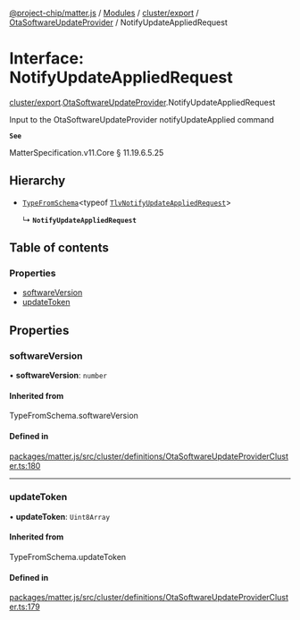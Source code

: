 [@project-chip/matter.js](../README.md) / [Modules](../modules.md) / [cluster/export](../modules/cluster_export.md) / [OtaSoftwareUpdateProvider](../modules/cluster_export.OtaSoftwareUpdateProvider.md) / NotifyUpdateAppliedRequest

# Interface: NotifyUpdateAppliedRequest

[cluster/export](../modules/cluster_export.md).[OtaSoftwareUpdateProvider](../modules/cluster_export.OtaSoftwareUpdateProvider.md).NotifyUpdateAppliedRequest

Input to the OtaSoftwareUpdateProvider notifyUpdateApplied command

**`See`**

MatterSpecification.v11.Core § 11.19.6.5.25

## Hierarchy

- [`TypeFromSchema`](../modules/tlv_export.md#typefromschema)\<typeof [`TlvNotifyUpdateAppliedRequest`](../modules/cluster_export.OtaSoftwareUpdateProvider.md#tlvnotifyupdateappliedrequest)\>

  ↳ **`NotifyUpdateAppliedRequest`**

## Table of contents

### Properties

- [softwareVersion](cluster_export.OtaSoftwareUpdateProvider.NotifyUpdateAppliedRequest.md#softwareversion)
- [updateToken](cluster_export.OtaSoftwareUpdateProvider.NotifyUpdateAppliedRequest.md#updatetoken)

## Properties

### softwareVersion

• **softwareVersion**: `number`

#### Inherited from

TypeFromSchema.softwareVersion

#### Defined in

[packages/matter.js/src/cluster/definitions/OtaSoftwareUpdateProviderCluster.ts:180](https://github.com/project-chip/matter.js/blob/6d3b6a5d957d88a9231d6ecab4bb41f8133112be/packages/matter.js/src/cluster/definitions/OtaSoftwareUpdateProviderCluster.ts#L180)

___

### updateToken

• **updateToken**: `Uint8Array`

#### Inherited from

TypeFromSchema.updateToken

#### Defined in

[packages/matter.js/src/cluster/definitions/OtaSoftwareUpdateProviderCluster.ts:179](https://github.com/project-chip/matter.js/blob/6d3b6a5d957d88a9231d6ecab4bb41f8133112be/packages/matter.js/src/cluster/definitions/OtaSoftwareUpdateProviderCluster.ts#L179)
